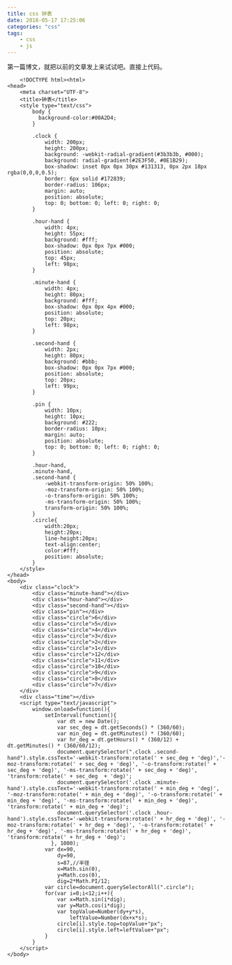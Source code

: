 ```yaml
---
title: css 钟表
date: 2018-05-17 17:25:06  
categories: "css"
tags:  
	- css  
	- js
---
```

第一篇博文，就把以前的文章发上来试试吧。直接上代码。 
<!--more-->
  
		<!DOCTYPE html><html>
    <head>
        <meta charset="UTF-8">
        <title>钟表</title>
        <style type="text/css">
            body {
              background-color:#00A2D4;
            }

            .clock {
                width: 200px;
                height: 200px;
                background: -webkit-radial-gradient(#3b3b3b, #000);
                background: radial-gradient(#2E3F50, #0E1B29);
                box-shadow: inset 0px 0px 30px #131313, 0px 2px 18px rgba(0,0,0,0.5);
                border: 6px solid #172839;
                border-radius: 106px;
                margin: auto;
                position: absolute;
                top: 0; bottom: 0; left: 0; right: 0;
            }

            .hour-hand {
                width: 4px;
                height: 55px;
                background: #fff;
                box-shadow: 0px 0px 7px #000;
                position: absolute;
                top: 45px;
                left: 98px;
            }

            .minute-hand {
                width: 4px;
                height: 80px;
                background: #fff;
                box-shadow: 0px 0px 4px #000;
                position: absolute;
                top: 20px;
                left: 98px;
            }

            .second-hand {
                width: 2px;
                height: 80px;
                background: #bbb;
                box-shadow: 0px 0px 7px #000;
                position: absolute;
                top: 20px;
                left: 99px;
            }

            .pin {
                width: 10px;
                height: 10px;
                background: #222;
                border-radius: 10px;
                margin: auto;
                position: absolute;
                top: 0; bottom: 0; left: 0; right: 0;
            }

            .hour-hand,
            .minute-hand,
            .second-hand {
                -webkit-transform-origin: 50% 100%;
                -moz-transform-origin: 50% 100%;
                -o-transform-origin: 50% 100%;
                -ms-transform-origin: 50% 100%;
                transform-origin: 50% 100%;
            }
            .circle{
                width:20px;
                height:20px;
                line-height:20px;
                text-align:center;
                color:#fff;
                position: absolute;
            }
        </style>
    </head>
    <body>
        <div class="clock">
            <div class="minute-hand"></div>
            <div class="hour-hand"></div>
            <div class="second-hand"></div>
            <div class="pin"></div>
            <div class="circle">6</div>
            <div class="circle">5</div>
            <div class="circle">4</div>
            <div class="circle">3</div>
            <div class="circle">2</div>
            <div class="circle">1</div>
            <div class="circle">12</div>
            <div class="circle">11</div>
            <div class="circle">10</div>
            <div class="circle">9</div>
            <div class="circle">8</div>
            <div class="circle">7</div>
        </div>
        <div class="time"></div>
        <script type="text/javascript">
            window.onload=function(){
                setInterval(function(){
                    var dt = new Date();
                    var sec_deg = dt.getSeconds() * (360/60);
                    var min_deg = dt.getMinutes() * (360/60);
                    var hr_deg = dt.getHours() * (360/12) + dt.getMinutes() * (360/60/12);          
                    document.querySelector(".clock .second-hand").style.cssText='-webkit-transform:rotate(' + sec_deg + 'deg)','-moz-transform:rotate(' + sec_deg + 'deg)', '-o-transform:rotate(' + sec_deg + 'deg)', '-ms-transform:rotate(' + sec_deg + 'deg)', 'transform:rotate(' + sec_deg  + 'deg)';
                    document.querySelector('.clock .minute-hand').style.cssText='-webkit-transform:rotate(' + min_deg + 'deg)', '-moz-transform:rotate(' + min_deg + 'deg)', '-o-transform:rotate(' + min_deg + 'deg)', '-ms-transform:rotate(' + min_deg + 'deg)', 'transform:rotate(' + min_deg + 'deg)';
                    document.querySelector('.clock .hour-hand').style.cssText='-webkit-transform:rotate(' + hr_deg + 'deg)', '-moz-transform:rotate(' + hr_deg + 'deg)', '-o-transform:rotate(' + hr_deg + 'deg)', '-ms-transform:rotate(' + hr_deg + 'deg)', 'transform:rotate(' + hr_deg + 'deg)';
                  }, 1000);
                var dx=90,
                    dy=90,
                    s=87,//半径
                    x=Math.sin(0),
                    y=Math.cos(0),
                    dig=2*Math.PI/12;
                var circle=document.querySelectorAll(".circle");
                for(var i=0;i<12;i++){
                    var x=Math.sin(i*dig);
                    var y=Math.cos(i*dig);
                    var topValue=Number(dy+y*s),
                        leftValue=Number(dx+x*s);       
                    circle[i].style.top=topValue+"px";
                    circle[i].style.left=leftValue+"px";
                }
            }
        </script>
    </body>
</html>
